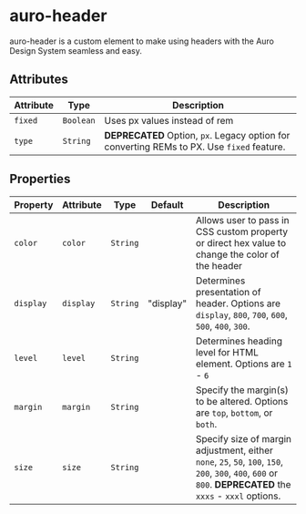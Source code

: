 # auro-header

auro-header is a custom element to make using headers with the Auro Design System seamless and easy.

## Attributes

| Attribute | Type      | Description                                      |
|-----------|-----------|--------------------------------------------------|
| `fixed`   | `Boolean` | Uses px values instead of rem                    |
| `type`    | `String`  | **DEPRECATED** Option, `px`. Legacy option for converting REMs to PX. Use `fixed` feature. |

## Properties

| Property  | Attribute | Type     | Default   | Description                                      |
|-----------|-----------|----------|-----------|--------------------------------------------------|
| `color`   | `color`   | `String` |           | Allows user to pass in CSS custom property or direct hex value to change the color of the header |
| `display` | `display` | `String` | "display" | Determines presentation of header. Options are `display`, `800`, `700`, `600`, `500`, `400`, `300`. |
| `level`   | `level`   | `String` |           | Determines heading level for HTML element. Options are `1` - `6` |
| `margin`  | `margin`  | `String` |           | Specify the margin(s) to be altered. Options are `top`, `bottom`, or `both`. |
| `size`    | `size`    | `String` |           | Specify size of margin adjustment, either `none`, `25`, `50`, `100`, `150`, `200`, `300`, `400`, `600` or `800`. **DEPRECATED** the `xxxs` - `xxxl` options. |
